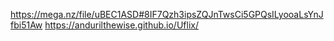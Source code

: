https://mega.nz/file/uBEC1ASD#8IF7Qzh3ipsZQJnTwsCi5GPQsILyooaLsYnJfbi51Aw
https://andurilthewise.github.io/Uflix/
